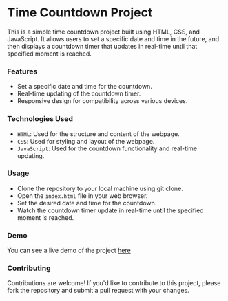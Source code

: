 # Time Countdown Project
This is a simple time countdown project built using HTML, CSS, and JavaScript. It allows users to set a specific date and time in the future, and then displays a countdown timer that updates in real-time until that specified moment is reached.

### Features
* Set a specific date and time for the countdown.
* Real-time updating of the countdown timer.
* Responsive design for compatibility across various devices.

### Technologies Used
* `HTML`: Used for the structure and content of the webpage.
* `CSS`: Used for styling and layout of the webpage. 
* `JavaScript`: Used for the countdown functionality and real-time updating.

### Usage
* Clone the repository to your local machine using git clone.
* Open the `index.html` file in your web browser.
* Set the desired date and time for the countdown.
* Watch the countdown timer update in real-time until the specified moment is reached.

### Demo
You can see a live demo of the project [here](https://jebosasamson.github.io/TIME-MOVING/)


### Contributing
Contributions are welcome! If you'd like to contribute to this project, please fork the repository and submit a pull request with your changes.
